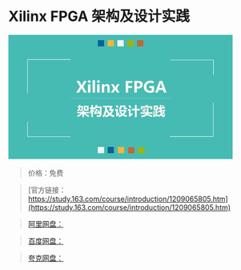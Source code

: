 # Xilinx FPGA 架构及设计实践

![img](../../../assets/study163/free/b5cc0c1c0b9246088ce4953e503f20f8.jpg)

> 价格：免费

> [官方链接：https://study.163.com/course/introduction/1209065805.htm](https://study.163.com/course/introduction/1209065805.htm)

> [阿里网盘：]()

> [百度网盘：]()

> [夸克网盘：]()
